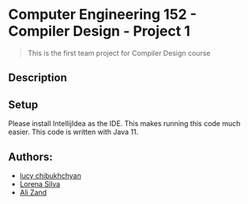 # Computer Engineering 152 - Compiler Design - Project 1
> This is the first team project for Compiler Design course

## Description

## Setup
Please install IntellijIdea as the IDE. This makes running this code much easier.
This code is written with Java 11.

## Authors:
* [lucy chibukhchyan](https://github.com/lucyc426)
* [Lorena Silva](https://github.com/lorena9s)
* [Ali Zand](https://github.com/alizand1992)
